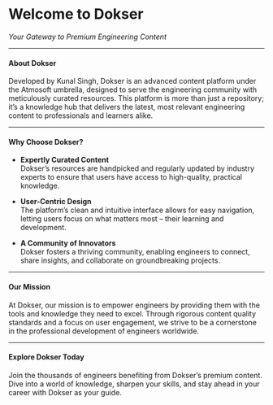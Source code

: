 # Welcome to **Dokser**  
*Your Gateway to Premium Engineering Content*

---

#### **About Dokser**
Developed by Kunal Singh, Dokser is an advanced content platform under the Atmosoft umbrella, designed to serve the engineering community with meticulously curated resources. This platform is more than just a repository; it’s a knowledge hub that delivers the latest, most relevant engineering content to professionals and learners alike.

---

#### **Why Choose Dokser?**
- **Expertly Curated Content**  
  Dokser’s resources are handpicked and regularly updated by industry experts to ensure that users have access to high-quality, practical knowledge.

- **User-Centric Design**  
  The platform’s clean and intuitive interface allows for easy navigation, letting users focus on what matters most – their learning and development.

- **A Community of Innovators**  
  Dokser fosters a thriving community, enabling engineers to connect, share insights, and collaborate on groundbreaking projects.

---

#### **Our Mission**
At Dokser, our mission is to empower engineers by providing them with the tools and knowledge they need to excel. Through rigorous content quality standards and a focus on user engagement, we strive to be a cornerstone in the professional development of engineers worldwide.

---

#### **Explore Dokser Today**
Join the thousands of engineers benefiting from Dokser’s premium content. Dive into a world of knowledge, sharpen your skills, and stay ahead in your career with Dokser as your guide.